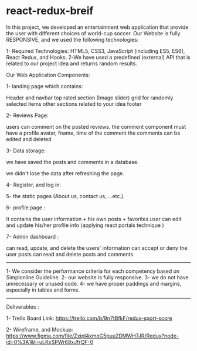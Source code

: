 # react-redux-breif
In this project, we developed an entertainment web application that provide the user with different choices of world-cup soccer. 
Our Website is fully RESPONSIVE, and we used the following technologies: 

1- Required Technologies: HTML5, CSS3, JavaScript (including ES5, ES6), React Redux, and Hooks. 
2-We have used a predefined (external) API that is related to our project idea and returns random results.

Our Web Application Components: 

1- landing page which contains:

Header and navbar
top rated section (Image slider)
grid for randomly selected items
other sections related to your idea
footer

2- Reviews Page:

users can comment on the posted reviews.
the comment component must have a profile avatar, fname, time of the comment
the comments can be edited and deleted
​


3- Data storage:

we have saved the posts and comments in a database.

we didn't  lose the data after refreshing the page.


4- Register, and log in:

5- the static pages (About us, contact us, ...etc.).

6- profile page :

It contains the user information + his own posts + favorites
user can edit and update his/her profile info (applying react portals technique )
​

7- Admin dashboard :

can read, update, and delete the users' information
can accept or deny the user posts
can read and delete posts and comments


----------------------------------------------------------------

1- We consider the performance criteria for each competency based on Simplonline Guideline.
2- our website is fully responsive.
3- we do not have unnecessary or unused code.
4- we have proper paddings and margins, especially in tables and forms.

----------------------------------------------------------------

Deliverables :

1- Trello Board Link: https://trello.com/b/9n7tBfkF/redux-sport-score

2- Wireframe, and Mockup: https://www.figma.com/file/ZxipI4xmoG5puu2DMWH7JR/Redux?node-id=0%3A1&t=uLKxSPWr68xJfrQF-0


